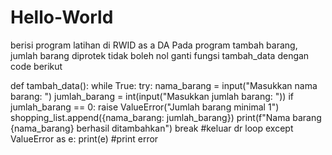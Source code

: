 # Hello-World
berisi program latihan di RWID as a DA
Pada program tambah barang, jumlah barang diprotek tidak boleh nol
ganti fungsi tambah_data dengan code berikut

def tambah_data():
  while True:
    try:
      nama_barang = input("Masukkan nama barang: ")
      jumlah_barang = int(input("Masukkan jumlah barang: "))
      if jumlah_barang == 0:
        raise ValueError("Jumlah barang minimal 1")
      shopping_list.append({nama_barang: jumlah_barang})
      print(f"Nama barang {nama_barang} berhasil ditambahkan")
      break    #keluar dr loop
    except ValueError as e:
      print(e)    #print error
